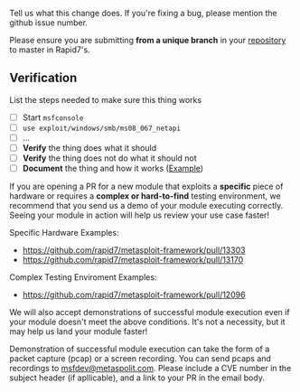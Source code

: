 
Tell us what this change does. If you're fixing a bug, please mention
the github issue number.

Please ensure you are submitting **from a unique branch** in your [repository](https://github.com/rapid7/metasploit-framework/pull/11086#issuecomment-445506416) to master in Rapid7's.

## Verification

List the steps needed to make sure this thing works

- [ ] Start `msfconsole`
- [ ] `use exploit/windows/smb/ms08_067_netapi`
- [ ] ...
- [ ] **Verify** the thing does what it should
- [ ] **Verify** the thing does not do what it should not
- [ ] **Document** the thing and how it works ([Example](https://github.com/rapid7/metasploit-framework/blob/master/documentation/modules/post/multi/gather/aws_keys.md))

If you are opening a PR for a new module that exploits a **specific** piece of hardware or requires a **complex or hard-to-find** testing environment, we recommend that you send us a demo of your module executing correctly. Seeing your module in action will help us review your use case faster!


Specific Hardware Examples:
* https://github.com/rapid7/metasploit-framework/pull/13303
* https://github.com/rapid7/metasploit-framework/pull/13170


Complex Testing Enviroment Examples:
* https://github.com/rapid7/metasploit-framework/pull/12096


We will also accept demonstrations of successful module execution even if your module doesn't meet the above conditions. It's not a necessity, but it may help us land your module faster! 

Demonstration of successful module execution can take the form of a packet capture (pcap) or a screen recording. You can send pcaps and recordings to [msfdev@metaspolit.com](mailto:msfdev@metaspolit.com). Please include a CVE number in the subject header (if apllicable), and a link to your PR in the email body. 

